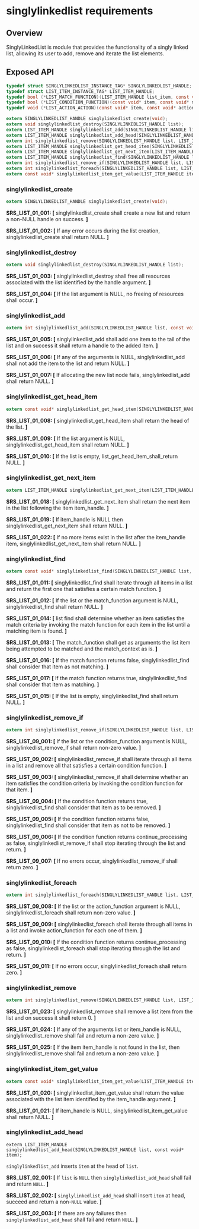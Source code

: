 singlylinkedlist requirements
================

## Overview

SinglyLinkedList is module that provides the functionality of a singly linked list, allowing its user to add, remove and iterate the list elements.

## Exposed API

```c
typedef struct SINGLYLINKEDLIST_INSTANCE_TAG* SINGLYLINKEDLIST_HANDLE;
typedef struct LIST_ITEM_INSTANCE_TAG* LIST_ITEM_HANDLE;
typedef bool (*LIST_MATCH_FUNCTION)(LIST_ITEM_HANDLE list_item, const void* match_context);
typedef bool (*LIST_CONDITION_FUNCTION)(const void* item, const void* match_context, bool* continue_processing);
typedef void (*LIST_ACTION_ACTION)(const void* item, const void* action_context, bool* continue_processing);

extern SINGLYLINKEDLIST_HANDLE singlylinkedlist_create(void);
extern void singlylinkedlist_destroy(SINGLYLINKEDLIST_HANDLE list);
extern LIST_ITEM_HANDLE singlylinkedlist_add(SINGLYLINKEDLIST_HANDLE list, const void* item);
extern LIST_ITEM_HANDLE singlylinkedlist_add_head(SINGLYLINKEDLIST_HANDLE list, const void* item);
extern int singlylinkedlist_remove(SINGLYLINKEDLIST_HANDLE list, LIST_ITEM_HANDLE item_handle);
extern LIST_ITEM_HANDLE singlylinkedlist_get_head_item(SINGLYLINKEDLIST_HANDLE list);
extern LIST_ITEM_HANDLE singlylinkedlist_get_next_item(LIST_ITEM_HANDLE item_handle);
extern LIST_ITEM_HANDLE singlylinkedlist_find(SINGLYLINKEDLIST_HANDLE list, LIST_MATCH_FUNCTION match_function, const void* match_context);
extern int singlylinkedlist_remove_if(SINGLYLINKEDLIST_HANDLE list, LIST_CONDITION_FUNCTION condition_function, const void* match_context);
extern int singlylinkedlist_foreach(SINGLYLINKEDLIST_HANDLE list, LIST_ACTION_ACTION action_function, const void* action_context);
extern const void* singlylinkedlist_item_get_value(LIST_ITEM_HANDLE item_handle);
```

### singlylinkedlist_create
```c
extern SINGLYLINKEDLIST_HANDLE singlylinkedlist_create(void);
```

**SRS_LIST_01_001: [** singlylinkedlist_create shall create a new list and return a non-NULL handle on success. **]**

**SRS_LIST_01_002: [** If any error occurs during the list creation, singlylinkedlist_create shall return NULL. **]**

### singlylinkedlist_destroy
```c
extern void singlylinkedlist_destroy(SINGLYLINKEDLIST_HANDLE list);
```
**SRS_LIST_01_003: [** singlylinkedlist_destroy shall free all resources associated with the list identified by the handle argument. **]**

**SRS_LIST_01_004: [** If the list argument is NULL, no freeing of resources shall occur. **]**

### singlylinkedlist_add
```c
extern int singlylinkedlist_add(SINGLYLINKEDLIST_HANDLE list, const void* item);
```

**SRS_LIST_01_005: [** singlylinkedlist_add shall add one item to the tail of the list and on success it shall return a handle to the added item. **]**

**SRS_LIST_01_006: [** If any of the arguments is NULL, singlylinkedlist_add shall not add the item to the list and return NULL. **]**

**SRS_LIST_01_007: [** If allocating the new list node fails, singlylinkedlist_add shall return NULL. **]**

### singlylinkedlist_get_head_item
```c
extern const void* singlylinkedlist_get_head_item(SINGLYLINKEDLIST_HANDLE list);
```
**SRS_LIST_01_008: [** singlylinkedlist_get_head_item shall return the head of the list. **]**

**SRS_LIST_01_009: [** If the list argument is NULL, singlylinkedlist_get_head_item shall return NULL. **]**

**SRS_LIST_01_010: [** If the list is empty, list_get_head_item_shall_return NULL. **]**

### singlylinkedlist_get_next_item
```c
extern LIST_ITEM_HANDLE singlylinkedlist_get_next_item(LIST_ITEM_HANDLE item_handle);
```

**SRS_LIST_01_018: [** singlylinkedlist_get_next_item shall return the next item in the list following the item item_handle. **]**

**SRS_LIST_01_019: [** If item_handle is NULL then singlylinkedlist_get_next_item shall return NULL. **]**

**SRS_LIST_01_022: [** If no more items exist in the list after the item_handle item, singlylinkedlist_get_next_item shall return NULL. **]**

### singlylinkedlist_find
```c
extern const void* singlylinkedlist_find(SINGLYLINKEDLIST_HANDLE list, const void* match_context, LIST_MATCH_FUNCTION match_function);
```

**SRS_LIST_01_011: [** singlylinkedlist_find shall iterate through all items in a list and return the first one that satisfies a certain match function. **]**

**SRS_LIST_01_012: [** If the list or the match_function argument is NULL, singlylinkedlist_find shall return NULL. **]**

**SRS_LIST_01_014: [** list find shall determine whether an item satisfies the match criteria by invoking the match function for each item in the list until a matching item is found. **]**

**SRS_LIST_01_013: [** The match_function shall get as arguments the list item being attempted to be matched and the match_context as is. **]**

**SRS_LIST_01_016: [** If the match function returns false, singlylinkedlist_find shall consider that item as not matching. **]**

**SRS_LIST_01_017: [** If the match function returns true, singlylinkedlist_find shall consider that item as matching. **]**

**SRS_LIST_01_015: [** If the list is empty, singlylinkedlist_find shall return NULL. **]**

### singlylinkedlist_remove_if
```c
extern int singlylinkedlist_remove_if(SINGLYLINKEDLIST_HANDLE list, LIST_CONDITION_FUNCTION condition_function, void* match_context);
```

**SRS_LIST_09_001: [** If the list or the condition_function argument is NULL, singlylinkedlist_remove_if shall return non-zero value. **]**

**SRS_LIST_09_002: [** singlylinkedlist_remove_if shall iterate through all items in a list and remove all that satisfies a certain condition function. **]**

**SRS_LIST_09_003: [** singlylinkedlist_remove_if shall determine whether an item satisfies the condition criteria by invoking the condition function for that item. **]**

**SRS_LIST_09_004: [** If the condition function returns true, singlylinkedlist_find shall consider that item as to be removed. **]**

**SRS_LIST_09_005: [** If the condition function returns false, singlylinkedlist_find shall consider that item as not to be removed. **]**

**SRS_LIST_09_006: [** If the condition function returns continue_processing as false, singlylinkedlist_remove_if shall stop iterating through the list and return. **]**

**SRS_LIST_09_007: [** If no errors occur, singlylinkedlist_remove_if shall return zero. **]**

### singlylinkedlist_foreach
```c
extern int singlylinkedlist_foreach(SINGLYLINKEDLIST_HANDLE list, LIST_ACTION_ACTION action_function, void* action_context);
```

**SRS_LIST_09_008: [** If the list or the action_function argument is NULL, singlylinkedlist_foreach shall return non-zero value. **]**

**SRS_LIST_09_009: [** singlylinkedlist_foreach shall iterate through all items in a list and invoke action_function for each one of them. **]**

**SRS_LIST_09_010: [** If the condition function returns continue_processing as false, singlylinkedlist_foreach shall stop iterating through the list and return. **]**

**SRS_LIST_09_011: [** If no errors occur, singlylinkedlist_foreach shall return zero. **]**

### singlylinkedlist_remove
```c
extern int singlylinkedlist_remove(SINGLYLINKEDLIST_HANDLE list, LIST_ITEM_HANDLE item_handle);
```

**SRS_LIST_01_023: [** singlylinkedlist_remove shall remove a list item from the list and on success it shall return 0. **]**

**SRS_LIST_01_024: [** If any of the arguments list or item_handle is NULL, singlylinkedlist_remove shall fail and return a non-zero value. **]**

**SRS_LIST_01_025: [** If the item item_handle is not found in the list, then singlylinkedlist_remove shall fail and return a non-zero value. **]**

### singlylinkedlist_item_get_value
```c
extern const void* singlylinkedlist_item_get_value(LIST_ITEM_HANDLE item_handle);
```

**SRS_LIST_01_020: [** singlylinkedlist_item_get_value shall return the value associated with the list item identified by the item_handle argument. **]**

**SRS_LIST_01_021: [** If item_handle is NULL, singlylinkedlist_item_get_value shall return NULL. **]**

### singlylinkedlist_add_head
```
extern LIST_ITEM_HANDLE singlylinkedlist_add_head(SINGLYLINKEDLIST_HANDLE list, const void* item);
```

`singlylinkedlist_add` inserts `item` at the head of `list`.

**SRS_LIST_02_001: [** If `list` is `NULL` then `singlylinkedlist_add_head` shall fail and return `NULL`. **]**

**SRS_LIST_02_002: [** `singlylinkedlist_add_head` shall insert `item` at head, succeed and return a non-`NULL` value. **]**

**SRS_LIST_02_003: [** If there are any failures then `singlylinkedlist_add_head` shall fail and return `NULL`. **]**
